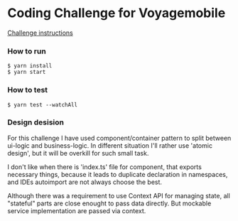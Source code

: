 # Coding Challenge for Voyagemobile
[Challenge instructions](https://www.notion.so/Coding-Challenge-f773e0ced5aa4620b357b7e730999612)

### How to run
```
$ yarn install
$ yarn start
```

### How to test
```
$ yarn test --watchAll
```

### Design desision
For this challenge I have used component/container pattern to split between ui-logic and business-logic. In different situation I'll rather use 'atomic design', but it will be overkill for such small task.

I don't like when there is 'index.ts' file for component, that exports necessary things, because it leads to duplicate declaration in namespaces, and IDEs autoimport are not always choose the best.

Although there was a requirement to use Context API for managing state, all "stateful" parts are close enought to pass data directly. But mockable service implementation are passed via context.
